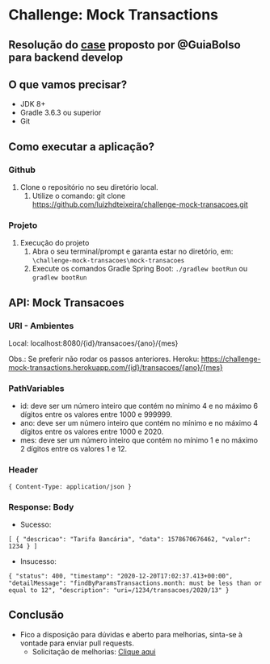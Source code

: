 # Challenge: Mock Transactions
## Resolução do [case][case] proposto por @GuiaBolso para backend develop

## O que vamos precisar?

* JDK 8+
* Gradle 3.6.3 ou superior
* Git

## Como executar a aplicação?

### Github

1. Clone o repositório no seu diretório local.
    1. Utilize o comando: git clone https://github.com/luizhdteixeira/challenge-mock-transacoes.git

### Projeto

1. Execução do projeto
    1. Abra o seu terminal/prompt e garanta estar no diretório, em: `\challenge-mock-transacoes\mock-transacoes`
    2. Execute os comandos Gradle Spring Boot: `./gradlew bootRun` ou `gradlew bootRun`
   
## API: Mock Transacoes

### URI - Ambientes
Local: localhost:8080/{id}/transacoes/{ano}/{mes}

Obs.: Se preferir não rodar os passos anteriores.
Heroku: https://challenge-mock-transactions.herokuapp.com/{id}/transacoes/{ano}/{mes}

### PathVariables
* id: deve ser um número inteiro que contém no mínimo 4 e no máximo 6 dígitos entre os valores entre 1000 e 999999.
* ano: deve ser um número inteiro que contém no mínimo e no máximo 4 dígitos entre os valores entre 1000 e 2020.
* mes: deve ser um número inteiro que contém no mínimo 1 e no máximo 2 dígitos entre os valores 1 e 12.

### Header
`{ Content-Type: application/json }`

### Response: Body

* Sucesso:

`[
{
"descricao": "Tarifa Bancária",
"data": 1578670676462,
"valor": 1234
}
]`

* Insucesso:

`{
"status": 400,
"timestamp": "2020-12-20T17:02:37.413+00:00",
"detailMessage": "findByParamsTransactions.month: must be less than or equal to 12",
"description": "uri=/1234/transacoes/2020/13"
}`


## Conclusão

* Fico a disposição para dúvidas e aberto para melhorias, sinta-se à vontade para enviar pull requests.
   * Solicitação de melhorias: [Clique aqui][Melhoria] 

   
[Melhoria]: https://github.com/luizhdteixeira/challenge-mock-transacoes/issues
[case]: https://github.com/luizhdteixeira/seja-um-guia-back
